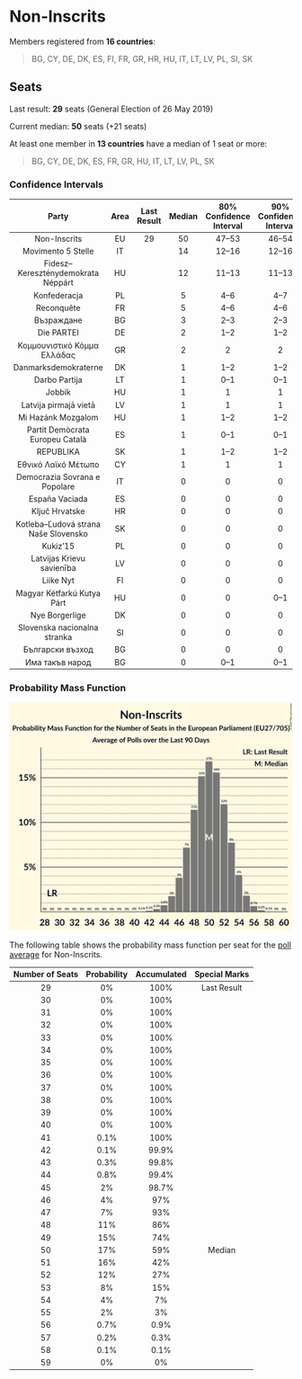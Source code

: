 # Non-Inscrits

Members registered from **16 countries**:

> BG, CY, DE, DK, ES, FI, FR, GR, HR, HU, IT, LT, LV, PL, SI, SK

## Seats

Last result: **29** seats (General Election of 26 May 2019)

Current median: **50** seats (+21 seats)

At least one member in **13 countries** have a median of 1 seat or more:

> BG, CY, DE, DK, ES, FR, GR, HU, IT, LT, LV, PL, SK

### Confidence Intervals

| Party | Area | Last Result | Median | 80% Confidence Interval | 90% Confidence Interval | 95% Confidence Interval | 99% Confidence Interval |
|:-----:|:----:|:-----------:|:------:|:-----------------------:|:-----------------------:|:-----------------------:|:-----------------------:|
| Non-Inscrits | EU | 29 | 50 | 47–53 | 46–54 | 45–55 | 43–56 |
| Movimento 5 Stelle | IT | | 14 | 12–16 | 12–16 | 12–16 | 11–17 |
| Fidesz–Kereszténydemokrata Néppárt | HU | | 12 | 11–13 | 11–13 | 10–13 | 10–14 |
| Konfederacja | PL | | 5 | 4–6 | 4–7 | 3–7 | 3–7 |
| Reconquête | FR | | 5 | 4–6 | 4–6 | 4–6 | 0–7 |
| Възраждане | BG | | 3 | 2–3 | 2–3 | 2–3 | 2–3 |
| Die PARTEI | DE | | 2 | 1–2 | 1–2 | 1–2 | 1–3 |
| Κομμουνιστικό Κόμμα Ελλάδας | GR | | 2 | 2 | 2 | 2 | 2 |
| Danmarksdemokraterne | DK | | 1 | 1–2 | 1–2 | 1–2 | 1–2 |
| Darbo Partija | LT | | 1 | 0–1 | 0–1 | 0–1 | 0–2 |
| Jobbik | HU | | 1 | 1 | 1 | 1 | 0–2 |
| Latvija pirmajā vietā | LV | | 1 | 1 | 1 | 1 | 1 |
| Mi Hazánk Mozgalom | HU | | 1 | 1–2 | 1–2 | 1–2 | 1–2 |
| Partit Demòcrata Europeu Català | ES | | 1 | 0–1 | 0–1 | 0–1 | 0–2 |
| REPUBLIKA | SK | | 1 | 1–2 | 1–2 | 1–2 | 1–2 |
| Εθνικό Λαϊκό Μέτωπο | CY | | 1 | 1 | 1 | 1 | 1 |
| Democrazia Sovrana e Popolare | IT | | 0 | 0 | 0 | 0 | 0 |
| España Vaciada | ES | | 0 | 0 | 0 | 0 | 0 |
| Ključ Hrvatske | HR | | 0 | 0 | 0 | 0 | 0 |
| Kotleba–Ľudová strana Naše Slovensko | SK | | 0 | 0 | 0 | 0 | 0 |
| Kukiz’15 | PL | | 0 | 0 | 0 | 0 | 0 |
| Latvijas Krievu savienība | LV | | 0 | 0 | 0 | 0 | 0 |
| Liike Nyt | FI | | 0 | 0 | 0 | 0 | 0 |
| Magyar Kétfarkú Kutya Párt | HU | | 0 | 0 | 0–1 | 0–1 | 0–1 |
| Nye Borgerlige | DK | | 0 | 0 | 0 | 0 | 0 |
| Slovenska nacionalna stranka | SI | | 0 | 0 | 0 | 0 | 0 |
| Български възход | BG | | 0 | 0 | 0 | 0 | 0–1 |
| Има такъв народ | BG | | 0 | 0–1 | 0–1 | 0–1 | 0–1 |

### Probability Mass Function

![Graph with seats probability mass function not yet produced](average-2023-06-30-seats-pmf-non-inscrits.png "Seats Probability Mass Function")

The following table shows the probability mass function per seat for the [poll average](average-2023-06-30.html) for Non-Inscrits.

| Number of Seats | Probability | Accumulated | Special Marks |
|:---------------:|:-----------:|:-----------:|:-------------:|
| 29 | 0% | 100% | Last Result |
| 30 | 0% | 100% |  |
| 31 | 0% | 100% |  |
| 32 | 0% | 100% |  |
| 33 | 0% | 100% |  |
| 34 | 0% | 100% |  |
| 35 | 0% | 100% |  |
| 36 | 0% | 100% |  |
| 37 | 0% | 100% |  |
| 38 | 0% | 100% |  |
| 39 | 0% | 100% |  |
| 40 | 0% | 100% |  |
| 41 | 0.1% | 100% |  |
| 42 | 0.1% | 99.9% |  |
| 43 | 0.3% | 99.8% |  |
| 44 | 0.8% | 99.4% |  |
| 45 | 2% | 98.7% |  |
| 46 | 4% | 97% |  |
| 47 | 7% | 93% |  |
| 48 | 11% | 86% |  |
| 49 | 15% | 74% |  |
| 50 | 17% | 59% | Median |
| 51 | 16% | 42% |  |
| 52 | 12% | 27% |  |
| 53 | 8% | 15% |  |
| 54 | 4% | 7% |  |
| 55 | 2% | 3% |  |
| 56 | 0.7% | 0.9% |  |
| 57 | 0.2% | 0.3% |  |
| 58 | 0.1% | 0.1% |  |
| 59 | 0% | 0% |  |


